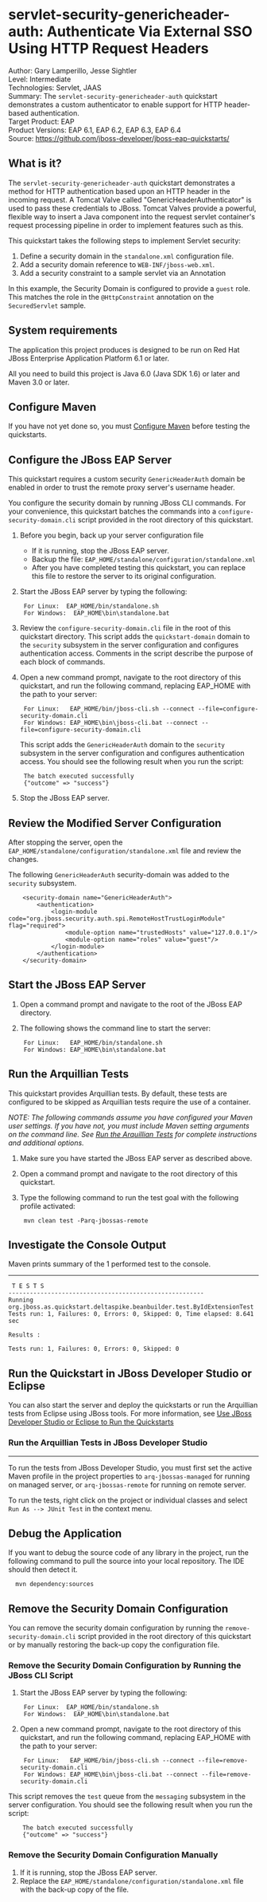 servlet-security-genericheader-auth:  Authenticate Via External SSO Using HTTP Request Headers
====================
Author: Gary Lamperillo, Jesse Sightler  
Level: Intermediate  
Technologies: Servlet, JAAS  
Summary: The `servlet-security-genericheader-auth` quickstart demonstrates a custom authenticator to enable support for HTTP header-based authentication.  
Target Product: EAP  
Product Versions: EAP 6.1, EAP 6.2, EAP 6.3, EAP 6.4  
Source: <https://github.com/jboss-developer/jboss-eap-quickstarts/>  

What is it?
-----------

The `servlet-security-genericheader-auth` quickstart demonstrates a method for HTTP authentication based upon an HTTP header in the incoming request. A Tomcat
Valve called "GenericHeaderAuthenticator" is used to pass these credentials to JBoss. Tomcat Valves provide a 
powerful, flexible way to insert a Java component into the request servlet container's request processing pipeline in 
order to implement features such as this.

This quickstart takes the following steps to implement Servlet security:

1. Define a security domain in the `standalone.xml` configuration file.
2. Add a security domain reference to `WEB-INF/jboss-web.xml`.
3. Add a security constraint to a sample servlet via an Annotation

In this example, the Security Domain is configured to provide a `guest` role. This matches the role in the `@HttpConstraint` annotation
on the `SecuredServlet` sample.

System requirements
-------------------

The application this project produces is designed to be run on Red Hat JBoss Enterprise Application Platform 6.1 or later. 

All you need to build this project is Java 6.0 (Java SDK 1.6) or later and Maven 3.0 or later.

Configure Maven
---------------

If you have not yet done so, you must [Configure Maven](https://github.com/jboss-developer/jboss-developer-shared-resources/blob/master/guides/CONFIGURE_MAVEN.md#configure-maven-to-build-and-deploy-the-quickstarts) before testing the quickstarts.


Configure the JBoss EAP Server
---------------

This quickstart requires a custom security `GenericHeaderAuth` domain be enabled in order to trust the remote proxy server's username header.

You configure the security domain by running JBoss CLI commands. For your convenience, this quickstart batches the commands into a `configure-security-domain.cli` script provided in the root directory of this quickstart. 

1. Before you begin, back up your server configuration file
    * If it is running, stop the JBoss EAP server.
    * Backup the file: `EAP_HOME/standalone/configuration/standalone.xml`
    * After you have completed testing this quickstart, you can replace this file to restore the server to its original configuration.

2. Start the JBoss EAP server by typing the following: 

        For Linux:  EAP_HOME/bin/standalone.sh
        For Windows:  EAP_HOME\bin\standalone.bat
3. Review the `configure-security-domain.cli` file in the root of this quickstart directory. This script adds the `quickstart-domain` domain to the `security` subsystem in the server configuration and configures authentication access. Comments in the script describe the purpose of each block of commands.


4. Open a new command prompt, navigate to the root directory of this quickstart, and run the following command, replacing EAP_HOME with the path to your server:

        For Linux:   EAP_HOME/bin/jboss-cli.sh --connect --file=configure-security-domain.cli
        For Windows: EAP_HOME\bin\jboss-cli.bat --connect --file=configure-security-domain.cli
   This script adds the `GenericHeaderAuth` domain to the `security` subsystem in the server configuration and configures authentication access. You should see the following result when you run the script:

        The batch executed successfully
        {"outcome" => "success"}
5. Stop the JBoss EAP server.


Review the Modified Server Configuration
-----------------------------------

After stopping the server, open the `EAP_HOME/standalone/configuration/standalone.xml` file and review the changes.

The following `GenericHeaderAuth` security-domain was added to the `security` subsystem.

        <security-domain name="GenericHeaderAuth">
            <authentication>
                <login-module code="org.jboss.security.auth.spi.RemoteHostTrustLoginModule" flag="required">
                    <module-option name="trustedHosts" value="127.0.0.1"/>
                    <module-option name="roles" value="guest"/>
                </login-module>
            </authentication>
        </security-domain>


Start the JBoss EAP Server
-------------------------

1. Open a command prompt and navigate to the root of the JBoss EAP directory.
2. The following shows the command line to start the server:

        For Linux:   EAP_HOME/bin/standalone.sh
        For Windows: EAP_HOME\bin\standalone.bat


Run the Arquillian Tests
-------------------------

This quickstart provides Arquillian tests. By default, these tests are configured to be skipped as Arquillian tests require the use of a container.

_NOTE: The following commands assume you have configured your Maven user settings. If you have not, you must include Maven setting arguments on the command line. See [Run the Arquillian Tests](https://github.com/jboss-developer/jboss-developer-shared-resources/blob/master/guides/RUN_ARQUILLIAN_TESTS.md#run-the-arquillian-tests) for complete instructions and additional options._

1. Make sure you have started the JBoss EAP server as described above.
2. Open a command prompt and navigate to the root directory of this quickstart.
3. Type the following command to run the test goal with the following profile activated:

        mvn clean test -Parq-jbossas-remote


Investigate the Console Output
----------------------------

Maven prints summary of the 1 performed test to the console.

   -------------------------------------------------------
     T E S T S
    -------------------------------------------------------
    Running org.jboss.as.quickstart.deltaspike.beanbuilder.test.ByIdExtensionTest
    Tests run: 1, Failures: 0, Errors: 0, Skipped: 0, Time elapsed: 8.641 sec
    
    Results :
    
    Tests run: 1, Failures: 0, Errors: 0, Skipped: 0



Run the Quickstart in JBoss Developer Studio or Eclipse
-------------------------------------
You can also start the server and deploy the quickstarts or run the Arquillian tests from Eclipse using JBoss tools. For more information, see [Use JBoss Developer Studio or Eclipse to Run the Quickstarts](https://github.com/jboss-developer/jboss-developer-shared-resources/blob/master/guides/USE_JBDS.md#use-jboss-developer-studio-or-eclipse-to-run-the-quickstarts) 

### Run the Arquillian Tests in JBoss Developer Studio
-----------------------

To run the tests from JBoss Developer Studio, you must first set the active Maven profile in the project properties to `arq-jbossas-managed` for running on managed server, or `arq-jbossas-remote` for running on remote server.

To run the tests, right click on the project or individual classes and select `Run As --> JUnit Test` in the context menu.


Debug the Application
------------------------------------

If you want to debug the source code of any library in the project, run the following command to pull the source into your local repository. The IDE should then detect it.

      mvn dependency:sources
     


Remove the Security Domain Configuration
----------------------------

You can remove the security domain configuration by running the  `remove-security-domain.cli` script provided in the root directory of this quickstart or by manually restoring the back-up copy the configuration file. 

### Remove the Security Domain Configuration by Running the JBoss CLI Script

1. Start the JBoss EAP server by typing the following: 

        For Linux:  EAP_HOME/bin/standalone.sh
        For Windows:  EAP_HOME\bin\standalone.bat
2. Open a new command prompt, navigate to the root directory of this quickstart, and run the following command, replacing EAP_HOME with the path to your server:

        For Linux:   EAP_HOME/bin/jboss-cli.sh --connect --file=remove-security-domain.cli
        For Windows: EAP_HOME\bin\jboss-cli.bat --connect --file=remove-security-domain.cli
This script removes the `test` queue from the `messaging` subsystem in the server configuration. You should see the following result when you run the script:

        The batch executed successfully
        {"outcome" => "success"}

### Remove the Security Domain Configuration Manually
1. If it is running, stop the JBoss EAP server.
2. Replace the `EAP_HOME/standalone/configuration/standalone.xml` file with the back-up copy of the file.



